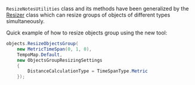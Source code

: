 `ResizeNotesUtilities` class and its methods have been generalized by the [Resizer](xref:Melanchall.DryWetMidi.Tools.Resizer) class which can resize groups of objects of different types simultaneously.

Quick example of how to resize objects group using the new tool:

```csharp
objects.ResizeObjectsGroup(
    new MetricTimeSpan(0, 1, 0),
    TempoMap.Default,
    new ObjectsGroupResizingSettings
    {
        DistanceCalculationType = TimeSpanType.Metric
    });
```